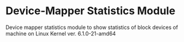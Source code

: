 # Device-Mapper Statistics Module
Device mapper statistics module to show statistics of block devices of machine on Linux Kernel ver. 6.1.0-21-amd64
